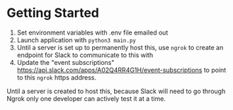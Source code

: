 # Getting Started

1. Set environment variables with .env file emailed out
2. Launch application with `python3 main.py`
3. Until a server is set up to permanently host this, use `ngrok` to create an endpoint for Slack to communicate to this with
4. Update the "event subscriptions" https://api.slack.com/apps/A02Q4RR4G1H/event-subscriptions to point to this `ngrok` https address.

Until a server is created to host this, because Slack will need to go through Ngrok only one developer can actively test 
it at a time.